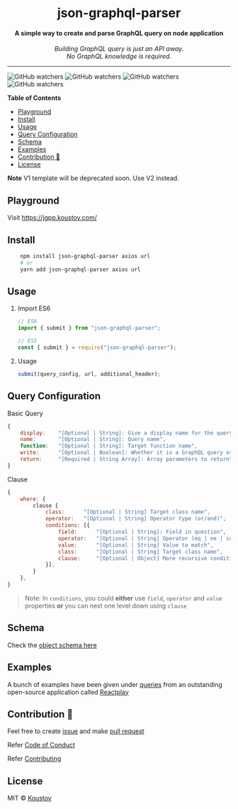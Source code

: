 <div align="center">
   <p>
    <h1>json-graphql-parser</h1>
    <h4>A simple way to create and parse GraphQL query on node application</h1>
  </p>
  <p>
     <i>Building GraphQL query is just an API away.</i>
     <br/>
     <i>No GraphQL knowledge is required.</i>
     <br/>
  </p>

  <p>

  </p>
</div>

---

![GitHub watchers](https://img.shields.io/github/watchers/koustov/json-graphql-parser.svg?logo=github&label=Watch) ![GitHub watchers](https://img.shields.io/github/issues/koustov/json-graphql-parser?logo=github&label=Issues) ![GitHub watchers](https://img.shields.io/github/stars/koustov/json-graphql-parser?logo=github&label=Stars) ![GitHub watchers](https://img.shields.io/npm/dt/json-graphql-parser.svg?logo=npm&label=downloads)

**Table of Contents**

- [Playground](#playground)
- [Install](#install)
- [Usage](#usage)
- [Query Configuration](#query-configuration)
- [Schema](#schema)
- [Examples](#examples)
- [Contribution 🍰](#contribution-)
- [License](#license)

**Note** V1 template will be deprecated soon. Use V2 instead.

## Playground

Visit https://jgpp.koustov.com/

## Install

```bash
    npm install json-graphql-parser axios url
    # or
    yarn add json-graphql-parser axios url
```

## Usage

1. Import
   ES6

   ```javascript
   // ES6
   import { submit } from "json-graphql-parser";

   // ES5
   const { submit } = require("json-graphql-parser");
   ```

2. Usage
   ```javascript
   submit(query_config, url, additional_header);
   ```

## Query Configuration

Basic Query

```javascript
{
    display:    "[Optional | String]: Give a display name for the query",
    name:       "[Optional | String]: Query name",
    function:   "[Optional | String]: Target function name",
    write:      "[Optional | Boolean]: Whether it is a GraphQL query or mutation that you want to perform",
    return:     "[Required | String Array]: Array parameters to return"
}
```

Clause

```javascript
{
    where: {
        clause {
            class:      "[Optional | String] Target class name",
            operator:   "[Optional | String] Operator type (or/and)",
            conditions: [{
                field:      "[Optional | String]: Field in question",
                operator:   "[Optional | String] Operator (eq | ne | in | ...)",
                value:      "[Optional | String] Value to match",
                class:      "[Optional | String] Target class name",
                clause:     "[Optional | Object] More recursive conditions"
            }],
        }
    },
}
```

> Note: In `conditions`, you could **either** use `field`, `operator` and `value` properties **or** you can nest one level down using `clause`

## Schema

Check the [object schema here](./templates/base-template_schema.js)

## Examples

A bunch of examples have been given under [queries](./example/queries_v2/) from an outstanding open-source application called [Reactplay](https://www.reactplay.io)

## Contribution 🍰

Feel free to create [issue](../../issues) and make [pull request](../../pulls)

Refer [Code of Conduct](./CODE_OF_CONDUCT.md)

Refer [Contributing](./CONTRIBUTING.md)

## License

MIT © [Koustov](https://github.com/koustov)

